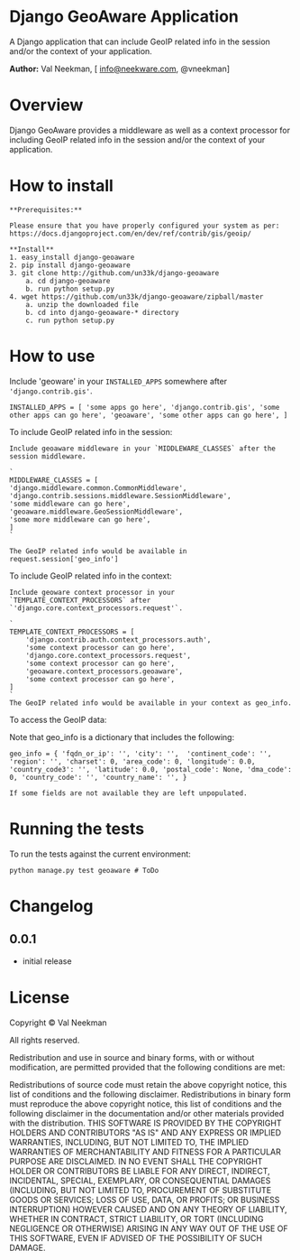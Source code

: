 Django GeoAware Application
====================

A Django application that can include GeoIP related info in the session and/or the context of your application.

**Author:** Val Neekman, [ info@neekware.com, @vneekman]

Overview
========

Django GeoAware provides a middleware as well as a context processor for including
GeoIP related info in the session and/or the context of your application.

How to install
==================

    **Prerequisites:**
    
    Please ensure that you have properly configured your system as per:
    https://docs.djangoproject.com/en/dev/ref/contrib/gis/geoip/
    
    **Install**
    1. easy_install django-geoaware
    2. pip install django-geoaware
    3. git clone http://github.com/un33k/django-geoaware
        a. cd django-geoaware
        b. run python setup.py
    4. wget https://github.com/un33k/django-geoaware/zipball/master
        a. unzip the downloaded file
        b. cd into django-geoaware-* directory
        c. run python setup.py

How to use
=================


Include 'geoware' in your `INSTALLED_APPS` somewhere after `'django.contrib.gis'`.

`INSTALLED_APPS = [
    'some apps go here',
    'django.contrib.gis',
    'some other apps can go here',
    'geoaware',
    'some other apps can go here',
]`

To include GeoIP related info in the session:
    
    Include geoaware middleware in your `MIDDLEWARE_CLASSES` after the session middleware.
    
    `
    MIDDLEWARE_CLASSES = [
    'django.middleware.common.CommonMiddleware',
    'django.contrib.sessions.middleware.SessionMiddleware',
    'some middleware can go here',
    'geoaware.middleware.GeoSessionMiddleware',
    'some more middleware can go here',
    ] 
    `

    The GeoIP related info would be available in request.session['geo_info']


To include GeoIP related info in the context:
    
    Include geoware context processor in your `TEMPLATE_CONTEXT_PROCESSORS` after `'django.core.context_processors.request'`.
    
    `
    TEMPLATE_CONTEXT_PROCESSORS = [
        'django.contrib.auth.context_processors.auth',
        'some context processor can go here',
        'django.core.context_processors.request',
        'some context processor can go here',
        'geoaware.context_processors.geoaware',
        'some context processor can go here',
    ]
    `
    The GeoIP related info would be available in your context as geo_info.


To access the GeoIP data:

   Note that geo_info is a dictionary that includes the following:
 
   `
   geo_info = {
        'fqdn_or_ip': '',
        'city': '', 
        'continent_code': '', 
        'region': '',
        'charset': 0,
        'area_code': 0,
        'longitude': 0.0,
        'country_code3': '',
        'latitude': 0.0,
        'postal_code': None,
        'dma_code': 0,
        'country_code': '',
        'country_name': '',
    }
    `

    If some fields are not available they are left unpopulated.


Running the tests
=================

To run the tests against the current environment:

    python manage.py test geoaware # ToDo


Changelog
=========

0.0.1
-----
* initial release


License
=======

Copyright © Val Neekman

All rights reserved.

Redistribution and use in source and binary forms, with or without 
modification, are permitted provided that the following conditions are met:

Redistributions of source code must retain the above copyright notice, this 
list of conditions and the following disclaimer.
Redistributions in binary form must reproduce the above copyright notice, this 
list of conditions and the following disclaimer in the documentation and/or 
other materials provided with the distribution.
THIS SOFTWARE IS PROVIDED BY THE COPYRIGHT HOLDERS AND CONTRIBUTORS "AS IS" AND 
ANY EXPRESS OR IMPLIED WARRANTIES, INCLUDING, BUT NOT LIMITED TO, THE IMPLIED 
WARRANTIES OF MERCHANTABILITY AND FITNESS FOR A PARTICULAR PURPOSE ARE 
DISCLAIMED. IN NO EVENT SHALL THE COPYRIGHT HOLDER OR CONTRIBUTORS BE LIABLE 
FOR ANY DIRECT, INDIRECT, INCIDENTAL, SPECIAL, EXEMPLARY, OR CONSEQUENTIAL 
DAMAGES (INCLUDING, BUT NOT LIMITED TO, PROCUREMENT OF SUBSTITUTE GOODS OR 
SERVICES; LOSS OF USE, DATA, OR PROFITS; OR BUSINESS INTERRUPTION) HOWEVER 
CAUSED AND ON ANY THEORY OF LIABILITY, WHETHER IN CONTRACT, STRICT LIABILITY, 
OR TORT (INCLUDING NEGLIGENCE OR OTHERWISE) ARISING IN ANY WAY OUT OF THE USE 
OF THIS SOFTWARE, EVEN IF ADVISED OF THE POSSIBILITY OF SUCH DAMAGE.



